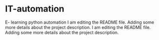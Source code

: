 # IT-automation
E- learning python automation
I am editing the README file. Adding some more details about the project description.
I am editing the README file. Adding some more details about the project description.

